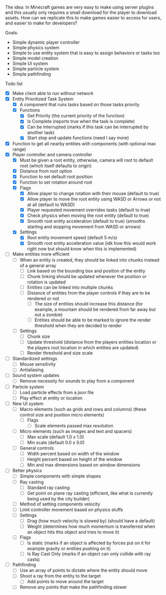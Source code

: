 The idea: In Minecraft games are very easy to make using server plugins and this usually only requires a small download for the player to download assets.  How can we replicate this to make games easier to access for users, and easier to make for developers?

Goals:
- Simple dynamic player controller
- Simple physics system
- Simple to use entity system that is easy to assign behaviors or tasks too
- Simple model creation
- Simple UI system
- Simple particle system
- Simple pathfinding

Todo list
- [x] Make client able to run without network
- [x] Entity Prioritized Task System
  - [x] A component that runs tasks based on those tasks priority
  - [x] Functions
    - [x] Get Priority (the current priority of the function)
    - [x] Is Complete (reports true when the task is complete)
    - [x] Can be interrupted (marks if this task can be interrupted by another task)
    - [x] Start stop and update functions (need I say more)
- [x] Function to get all nearby entities with components (with optional max range)
- [x] Player controller and camera controller
  - [x] Must be given a root entity, otherwise, camera will root to default root (which itself defaults to origin)
  - [x] Distance from root option
  - [x] Function to set default root position
  - [x] Function to set rotation around root
  - [x] Flags
    - [x] Allow player to change rotation with their mouse (default to true)
    - [x] Allow player to move the root entity using WASD or Arrows or not at all (default to WASD)
    - [x] Player requested movement overrides tasks (default to true)
    - [x] Check physics when moving the root entity (default to true)
    - [x] Smooth root entity acceleration (default to true) (smooths starting and stopping movement from WASD or arrows)
  - [x] Settings
    - [x] Root entity movement speed (default 5 m/s)
    - [x] Smooth root entity acceleration value (idk how this would work right now but should know when this is implemented)
- [ ] Make entities more efficient
  - [ ] When an entity is created, they should be linked into chunks instead of a general array
    - [ ] Link based on the bounding box and position of the entity
    - [ ] Chunk linking should be updated whenever the position or rotation is updated
    - [ ] Entities can be linked into multiple chunks
    - [ ] Distance of entities from the player controls if they are to be rendered or not
      - [ ] The size of entities should increase this distance (for example, a mountain should be rendered from far away but not a zombie)
      - [ ] Entities should be able to be marked to ignore the render threshold when they are decided to render
  - [ ] Settings
    - [ ] Chunk size
    - [ ] Update threshold (distance from the players entities location or the players root location in which entities are updated)
    - [ ] Render threshold and size scale
- [ ] Standardized settings
  - [ ] Mouse sensitivity
  - [ ] Antialiasing
- [ ] Sound system updates
  - [ ] Remove necessity for sounds to play from a component
- [ ] Particle system
  - [ ] Load particle effects from a json file
  - [ ] Play effect at entity or location
- [ ] New UI system
  - [ ] Macro elements (such as grids and rows and columns) (these control size and position micro elements)
    - [ ] Flags
      - [ ] Scale elements passed max resolution
  - [ ] Micro elements (such as images and text and spacers)
    - [ ] Max scale (default 1.0 x 1.0)
    - [ ] Min scale (default 0.0 x 0.0)
  - [ ] General controls
    - [ ] Width percent based on width of the window
    - [ ] Height percent based on height of the window
    - [ ] Min and max dimensions based on window dimensions
- [ ] Better physics
  - [ ] Simple components with simple shapes
  - [ ] Ray casting
    - [ ] Standard ray casting
    - [ ] Get point on plane ray casting (efficient, like what is currently being used by the city builder)
  - [ ] Method of setting components velocity
  - [ ] Limit controller movement based on physics stuffs
  - [ ] Settings
    - [ ] Drag (how much velocity is slowed by) (should have a default)
    - [ ] Weight (determines how much momentum is transferred when an object hits this object and tries to move it)
  - [ ] Flags
    - [ ] Is static (marks if an object is affected by forces put on it for example gravity or entities pushing on it)
    - [ ] Is Ray Cast Only (marks if an object can only collide with ray casts)
- [ ] Pathfinding
  - [ ] Use an array of points to dictate where the entity should move
  - [ ] Shoot a ray from the entity to the target
    - [ ] Add points to move around the target
  - [ ] Remove any points that make the pathfinding slower